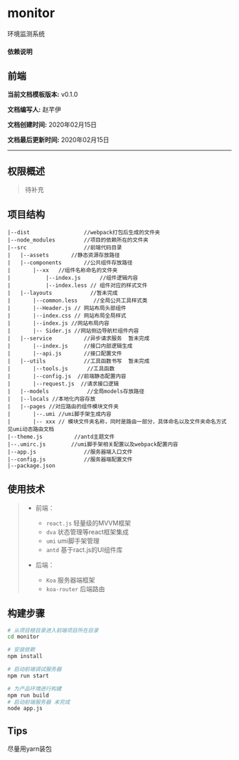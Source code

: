 # monitor
环境监测系统
#### 依赖说明

前端
---

**当前文档模板版本:** v0.1.0 

**文档编写人:** 赵芊伊

**文档创建时间:** 2020年02月15日

**文档最后更新时间:** 2020年02月15日


---

## 权限概述
> 待补充

## 项目结构

```
|--dist                 //webpack打包后生成的文件夹
|--node_modules         //项目的依赖所在的文件夹 
|--src                  //前端代码目录
|   |--assets       //静态资源存放路径
|   |--components       //公共组件存放路径
|       |--xx   //组件名称命名的文件夹
|           |--index.js      //组件逻辑内容
|           |--index.less // 组件对应的样式文件
|   |--layouts            //暂未完成
|       |--common.less     //全局公共工具样式类
|       |--Header.js // 网站布局头部组件
|       |--index.css // 网站布局全局样式
|       |--index.js //网站布局内容
|       |-- Sider.js //网站侧边导航栏组件内容
|   |--service          //异步请求服务  暂未完成
|       |--index.js     //接口内部逻辑生成
|       |--api.js       //接口配置文件
|   |--utils            //工具函数书写  暂未完成
|       |--tools.js      //工具函数
|       |--config.js  //前端静态配置内容
|       |--request.js  //请求接口逻辑 
|   |--models            //全局models存放路径
|   |--locals //本地化内容存放
|   |--pages //对应路由的组件模块文件夹
|       |--.umi //umi脚手架生成内容
|       |-- xxx // 模块文件夹名称，同时是路由一部分，具体命名以及文件夹命名方式见umi动态路由文档
|--theme.js          //antd主题文件
|--.umirc.js        //umi脚手架相关配置以及webpack配置内容
|--app.js               //服务器端入口文件
|--config.js            //服务器端配置文件
|--package.json
```

## 使用技术

> - 前端：
>   - `react.js` 轻量级的MVVM框架
>   - `dva` 状态管理等react框架集成
>   - `umi` umi脚手架管理
>   - `antd` 基于ract.js的UI组件库
>   
> - 后端：
>   - `Koa` 服务器端框架
>   - `koa-router` 后端路由
>
## 构建步骤

``` bash
# 从项目根目录进入前端项目所在目录
cd monitor

# 安装依赖
npm install

# 启动前端调试服务器
npm run start 

# 为产品环境进行构建
npm run build
# 启动前端服务器 未完成
node app.js

```

## Tips
尽量用yarn装包


